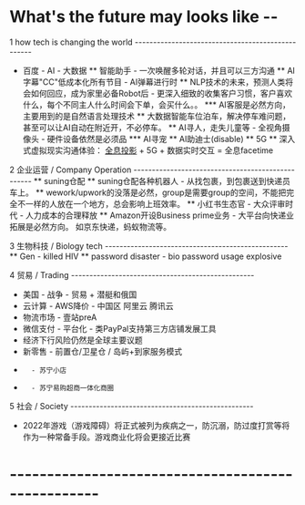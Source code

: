 # What's the future may looks like --

1 how tech is changing the world --------------------------------------------------
* 百度 - AI - 大数据
** 智能助手 - 一次唤醒多轮对话，并且可以三方沟通
** AI字幕"CC"低成本化所有节目 - AI弹幕进行时
** NLP技术的未来，预测人类将会如何回应，成为家里必备Robot后 - 更深入细致的收集客户习惯，客户喜欢什么，每个不同主人什么时间会下单，会买什么。。
*** AI客服是必然方向，主要用到的是自然语言处理技术
** 大数据智能车位泊车，解决停车难问题，甚至可以让AI自动在附近开，不必停车。
** AI寻人，走失儿童等 - 全视角摄像头 - 硬件设备依然是必须品
*** AI寻宠
** AI助迪士(disable)
** 5G
** 深入式虚拟现实沟通体验： [全息投影](https://s.taobao.com/search?q=360%E5%BA%A6%E5%B9%BB%E5%BD%B1%E6%88%90%E5%83%8F+%E5%AE%9E%E6%97%B6%E9%80%9A%E8%AE%AF&imgfile=&js=1&stats_click=search_radio_all%3A1&initiative_id=staobaoz_20190708&ie=utf8) + 5G + 数据实时交互 = 全息facetime




2 企业运营 / Company Operation --------------------------------------------------
** suning仓配
** suning仓配各种机器人 - 从找包裹，到包裹送到快递员车上。
** wework/upwork的没落是必然，group是需要group的空间，不能把完全不一样的人放在一个地方，总会影响上班效率。
** 小红书生态官 - 大众评审时代 - 人力成本的合理释放
** Amazon开设Business prime业务 - 大平台向快递业拓展是必然方向。 如京东快递，蚂蚁物流等。


3 生物科技 / Biology tech  --------------------------------------------------
** Gen - killed HIV
** password disaster - bio password usage explosive



4 贸易 / Trading  --------------------------------------------------
* 美国 - 战争 - 贸易 + 潜艇和俄国
* 云计算 - AWS降价 - 中国区 阿里云 腾讯云
* 物流市场 - 壹站preA
* 微信支付 - 平台化 - 类PayPal支持第三方店铺发展工具
* 经济下行风险仍然是全球主要议题
* 新零售 - 前置仓/卫星仓 / 岛屿+到家服务模式
*       - 苏宁小店  
*       - 苏宁易购超商一体化商圈

5 社会 / Society --------------------------------------------------
* 2022年游戏（游戏障碍）将正式被列为疾病之一，防沉溺，防过度打赏等将作为一种常备手段。游戏商业化将会更接近比赛


# --------------------------------------------------


#
#
#
#
#
#



